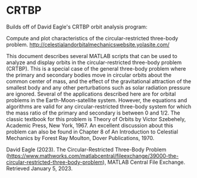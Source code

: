 # CRTBP

Builds off of David Eagle's CRTBP orbit analysis program:

Compute and plot characteristics of the circular-restricted three-body problem. http://celestialandorbitalmechanicswebsite.yolasite.com/

This document describes several MATLAB scripts that can be used to analyze and display orbits in the circular-restricted three-body problem (CRTBP).  This is a special case of the general three-body problem where the primary and secondary bodies move in circular orbits about the common center of mass, and the effect of the gravitational attraction of the smallest body and any other perturbations such as solar radiation pressure are ignored.
Several of the applications described here are for orbital problems in the Earth-Moon-satellite system.  However, the equations and algorithms are valid for any circular-restricted three-body system for which the mass ratio of the primary and secondary is between 0 and 1/2.
The classic textbook for this problem is Theory of Orbits by Victor Szebehely, Academic Press, New York, 1967.  An excellent discussion about this problem can also be found in Chapter 8 of An Introduction to Celestial Mechanics by Forest Ray Moulton, Dover Publications, 1970.

David Eagle (2023). The Circular-Restricted Three-Body Problem (https://www.mathworks.com/matlabcentral/fileexchange/39000-the-circular-restricted-three-body-problem), MATLAB Central File Exchange. Retrieved January 5, 2023.
